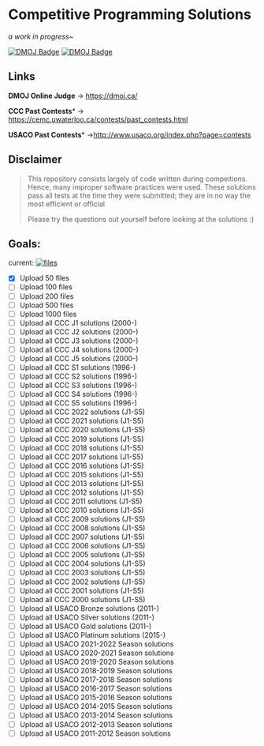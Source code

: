 # Competitive Programming Solutions

*a work in progress~* 

[![DMOJ Badge](https://img.shields.io/badge/DMOJ-fcaiona-green)](https://www.dmoj.ca/user/fcaiona)
[![DMOJ Badge](https://img.shields.io/badge/DMOJ-Dwin2020-blue)](https://dmoj.ca/user/Dwin2020)

## Links
**DMOJ Online Judge** -> https://dmoj.ca/

**CCC Past Contests*** -> https://cemc.uwaterloo.ca/contests/past_contests.html

**USACO Past Contests*** ->http://www.usaco.org/index.php?page=contests

## Disclaimer 
> This repository consists largely of code written during compeitions. Hence, many improper software practices were used.
> These solutions pass all tests at the time they were submitted; they are in no way the most efficient or official
> 
> Please try the questions out yourself before looking at the solutions :)

## Goals:
current: [![files](https://tokei.rs/b1/github/fiona-cai/cp-solutions?category=files)](https://github.com/fiona-cai/cp-solutions)
- [X] Upload 50 files
- [ ] Upload 100 files
- [ ] Upload 200 files
- [ ] Upload 500 files
- [ ] Upload 1000 files
- [ ] Upload all CCC J1 solutions (2000-)
- [ ] Upload all CCC J2 solutions (2000-)
- [ ] Upload all CCC J3 solutions (2000-)
- [ ] Upload all CCC J4 solutions (2000-)
- [ ] Upload all CCC J5 solutions (2000-)
- [ ] Upload all CCC S1 solutions (1996-)
- [ ] Upload all CCC S2 solutions (1996-)
- [ ] Upload all CCC S3 solutions (1996-)
- [ ] Upload all CCC S4 solutions (1996-)
- [ ] Upload all CCC S5 solutions (1996-)
- [ ] Upload all CCC 2022 solutions (J1-S5)
- [ ] Upload all CCC 2021 solutions (J1-S5)
- [ ] Upload all CCC 2020 solutions (J1-S5)
- [ ] Upload all CCC 2019 solutions (J1-S5)
- [ ] Upload all CCC 2018 solutions (J1-S5)
- [ ] Upload all CCC 2017 solutions (J1-S5)
- [ ] Upload all CCC 2016 solutions (J1-S5)
- [ ] Upload all CCC 2015 solutions (J1-S5)
- [ ] Upload all CCC 2013 solutions (J1-S5)
- [ ] Upload all CCC 2012 solutions (J1-S5)
- [ ] Upload all CCC 2011 solutions (J1-S5)
- [ ] Upload all CCC 2010 solutions (J1-S5)
- [ ] Upload all CCC 2009 solutions (J1-S5)
- [ ] Upload all CCC 2008 solutions (J1-S5)
- [ ] Upload all CCC 2007 solutions (J1-S5)
- [ ] Upload all CCC 2006 solutions (J1-S5)
- [ ] Upload all CCC 2005 solutions (J1-S5)
- [ ] Upload all CCC 2004 solutions (J1-S5)
- [ ] Upload all CCC 2003 solutions (J1-S5)
- [ ] Upload all CCC 2002 solutions (J1-S5)
- [ ] Upload all CCC 2001 solutions (J1-S5)
- [ ] Upload all CCC 2000 solutions (J1-S5)
- [ ] Upload all USACO Bronze solutions (2011-)
- [ ] Upload all USACO Silver solutions (2011-)
- [ ] Upload all USACO Gold solutions (2011-)
- [ ] Upload all USACO Platinum solutions (2015-)
- [ ] Upload all USACO 2021-2022 Season solutions
- [ ] Upload all USACO 2020-2021 Season solutions
- [ ] Upload all USACO 2019-2020 Season solutions
- [ ] Upload all USACO 2018-2019 Season solutions
- [ ] Upload all USACO 2017-2018 Season solutions
- [ ] Upload all USACO 2016-2017 Season solutions
- [ ] Upload all USACO 2015-2016 Season solutions
- [ ] Upload all USACO 2014-2015 Season solutions
- [ ] Upload all USACO 2013-2014 Season solutions
- [ ] Upload all USACO 2012-2013 Season solutions
- [ ] Upload all USACO 2011-2012 Season solutions
